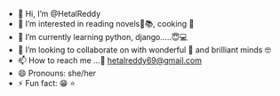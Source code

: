 - 👋 Hi, I’m @HetalReddy
- 👀 I’m interested in reading novels📖📚, cooking 🍳 
- 🌱 I’m currently learning python, django.....😇💻
- 💞️ I’m looking to collaborate on with wonderful 🤔 and brilliant minds 🤓
- 📫 How to reach me ...📧 hetalreddy69@gmail.com
- 😄 Pronouns: she/her
- ⚡ Fun fact: 😁 ⭐ 

<!---
HetalReddy/HetalReddy is a ✨ special ✨ repository because its `README.md` (this file) appears on your GitHub profile.
You can click the Preview link to take a look at your changes.
--->
